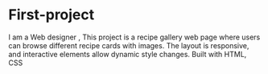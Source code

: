 # First-project
I am a Web designer , This project is a recipe gallery web page where users can browse different recipe cards with images. The layout is responsive, and interactive elements allow dynamic style changes. Built with HTML, CSS
